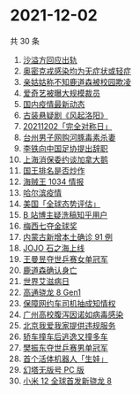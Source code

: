 # 2021-12-02

共 30 条

<!-- BEGIN -->
<!-- 最后更新时间 Thu Dec 02 2021 14:08:13 GMT+0800 (China Standard Time) -->

1. [沙溢方回应出轨](https://www.zhihu.com/search?q=沙溢)
1. [奥密克戎感染均为无症状或轻症](https://www.zhihu.com/search?q=奥密克戎)
1. [亲姑姑称不知鹿道森被校园欺凌](https://www.zhihu.com/search?q=鹿道森)
1. [爱奇艺被曝大规模裁员](https://www.zhihu.com/search?q=爱奇艺)
1. [国内疫情最新动态](https://www.zhihu.com/search?q=疫情)
1. [古装悬疑剧《风起洛阳》](https://www.zhihu.com/search?q=风起洛阳)
1. [20211202「完全对称日」](https://www.zhihu.com/search?q=20211202)
1. [台州男子网购河豚毒素杀妻](https://www.zhihu.com/search?q=台州杀妻)
1. [李铁向中国足协提出辞职](https://www.zhihu.com/search?q=李铁)
1. [上海消保委约谈加拿大鹅](https://www.zhihu.com/search?q=加拿大鹅)
1. [国王排名是否炒作](https://www.zhihu.com/search?q=国王排名)
1. [海贼王 1034 情报](https://www.zhihu.com/search?q=海贼王)
1. [哈尔滨疫情](https://www.zhihu.com/search?q=哈尔滨疫情)
1. [美国「全球态势评估」](https://www.zhihu.com/search?q=全球态势评估)
1. [B 站博主疑洗稿知乎用户](https://www.zhihu.com/search?q=B站洗稿)
1. [梅西七夺金球奖](https://www.zhihu.com/search?q=梅西)
1. [内蒙古新增本土确诊 91 例](https://www.zhihu.com/search?q=内蒙古疫情)
1. [JOJO 石之海上线](https://www.zhihu.com/search?q=石之海)
1. [王曼昱夺世乒赛女单冠军](https://www.zhihu.com/search?q=世乒赛女单)
1. [鹿道森确认身亡](https://www.zhihu.com/search?q=鹿道森)
1. [世界艾滋病日](https://www.zhihu.com/search?q=艾滋病)
1. [高通骁龙 8 Gen1](https://www.zhihu.com/search?q=骁龙8gen1)
1. [保障网约车司机抽成知情权](https://www.zhihu.com/search?q=网约车抽成)
1. [广州高校腹泻因诺如病毒感染](https://www.zhihu.com/search?q=诺如病毒)
1. [北京我爱我家提供违规服务](https://www.zhihu.com/search?q=我爱我家)
1. [轿车撞车后逃逸又撞多车](https://www.zhihu.com/search?q=河南轿车逃逸)
1. [樊振东夺世乒赛男单冠军](https://www.zhihu.com/search?q=樊振东)
1. [首个活体机器人「生娃」](https://www.zhihu.com/search?q=活体机器人)
1. [幻塔无版号 PC 版](https://www.zhihu.com/search?q=幻塔)
1. [小米 12 全球首发新骁龙 8](https://www.zhihu.com/search?q=小米12)

<!-- END -->
